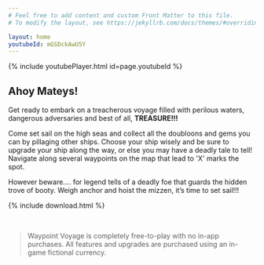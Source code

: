 ```yaml
---
# Feel free to add content and custom Front Matter to this file.
# To modify the layout, see https://jekyllrb.com/docs/themes/#overriding-theme-defaults

layout: home
youtubeId: mGSDckAwU5Y
---
```


{% include youtubePlayer.html id=page.youtubeId %}

## Ahoy Mateys!

Get ready to embark on a treacherous voyage filled with perilous waters,
dangerous adversaries and best of all, **TREASURE!!!**

Come set sail on the high seas and collect all the doubloons and gems you can by pillaging other ships.
Choose your ship wisely and be sure to upgrade your ship along the way, or else you may have a deadly tale to tell!
Navigate along several waypoints on the map that lead to 'X' marks the spot.

However beware.... for legend tells of a deadly foe that guards the hidden trove of booty.
Weigh anchor and hoist the mizzen, it’s time to set sail!!!

{% include download.html %}

<br />

> Waypoint Voyage is completely free-to-play with no in-app purchases.
All features and upgrades are purchased using an in-game fictional currency.
